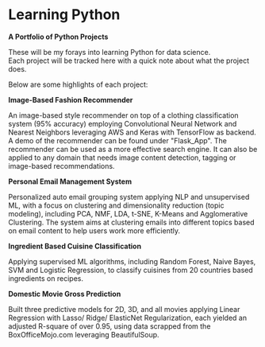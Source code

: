 # Learning Python 
**A Portfolio of Python Projects**

These will be my forays into learning Python for data science.   
Each project will be tracked here with a quick note about what the project does. 

Below are some highlights of each project: 

**Image-Based Fashion Recommender**   

An image-based style recommender on top of a clothing classification system (95% accuracy) employing Convolutional Neural Network and Nearest Neighbors leveraging AWS and Keras with TensorFlow as backend. A demo of the recommender can be found under "Flask_App". The recommender can be used as a more effective search engine. It can also be applied to any domain that needs image content detection, tagging or image-based recommendations. 

**Personal Email Management System**   

Personalized auto email grouping system applying NLP and unsupervised ML, with a focus on clustering and dimensionality reduction (topic modeling), including PCA, NMF, LDA, t-SNE, K-Means and Agglomerative Clustering. The system aims at clustering emails into different topics based on email content to help users work more efficiently. 

**Ingredient Based Cuisine Classification**   

Applying supervised ML algorithms, including Random Forest, Naive Bayes, SVM and Logistic Regression, to classify cuisines from 20 countries based ingredients on recipes. 

**Domestic Movie Gross Prediction**   

Built three predictive models for 2D, 3D, and all movies applying Linear Regression with Lasso/ Ridge/ ElasticNet Regularization, each yielded an adjusted R-square of over 0.95, using data scrapped from the BoxOfficeMojo.com leveraging BeautifulSoup. 
